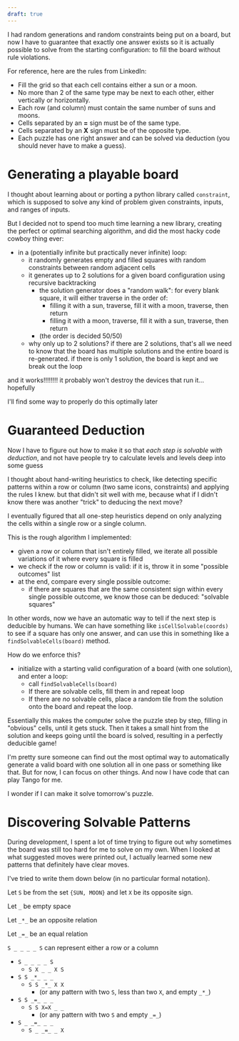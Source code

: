 ```yaml
---
draft: true
---
```

I had random generations and random constraints being put on a board, but now I have to guarantee that exactly one answer exists so it is actually possible to solve from the starting configuration: to fill the board without rule violations.

For reference, here are the rules from LinkedIn:

- Fill the grid so that each cell contains either a sun or a moon.
- No more than 2 of the same type may be next to each other, either vertically or horizontally.
- Each row (and column) must contain the same number of suns and moons.
- Cells separated by an **=** sign must be of the same type.
- Cells separated by an **X** sign must be of the opposite type.
- Each puzzle has one right answer and can be solved via deduction (you should never have to make a guess).

# Generating a playable board

I thought about learning about or porting a python library called `constraint`, which is supposed to solve any kind of problem given constraints, inputs, and ranges of inputs.

But I decided not to spend too much time learning a new library, creating the perfect or optimal searching algorithm, and did the most hacky code cowboy thing ever:

- in a (potentially infinite but practically never infinite) loop:
	- it randomly generates empty and filled squares with random constraints between random adjacent cells
	- it generates up to 2 solutions for a given board configuration using recursive backtracking
		- the solution generator does a "random walk": for every blank square, it will either traverse in the order of:
			- filling it with a sun, traverse, fill it with a moon, traverse, then return
			- filling it with a moon, traverse, fill it with a sun, traverse, then return
		- (the order is decided 50/50)
	- why only up to 2 solutions? if there are 2 solutions, that's all we need to know that the board has multiple solutions and the entire board is re-generated. if there is only 1 solution, the board is kept and we break out the loop

and it works!!!!!!!! it probably won't destroy the devices that run it... hopefully

I'll find some way to properly do this optimally later

# Guaranteed Deduction

Now I have to figure out how to make it so that *each step is solvable with deduction*, and not have people try to calculate levels and levels deep into some guess

I thought about hand-writing heuristics to check, like detecting specific patterns within a row or column (two same icons, constraints) and applying the rules I knew. but that didn't sit well with me, because what if I didn't know there was another "trick" to deducing the next move?

I eventually figured that all one-step heuristics depend on only analyzing the cells within a single row or a single column.

This is the rough algorithm I implemented:
- given a row or column that isn't entirely filled, we iterate all possible variations of it where every square is filled
- we check if the row or column is valid: if it is, throw it in some "possible outcomes" list
- at the end, compare every single possible outcome:
	- if there are squares that are the same consistent sign within every single possible outcome, we know those can be deduced: "solvable squares"


In other words, now we have an automatic way to tell if the next step is deducible by humans. We can have something like `isCellSolvable(coords)` to see if a square has only one answer, and can use this in something like a `findSolvableCells(board)` method.


How do we enforce this?

* initialize with a starting valid configuration of a board (with one solution), and enter a loop:
	* call `findSolvableCells(board)`
	* If there are solvable cells, fill them in and repeat loop
	* If there are *no* solvable cells, place a random tile from the solution onto the board and repeat the loop.

Essentially this makes the computer solve the puzzle step by step, filling in "obvious" cells, until it gets stuck. Then it takes a small hint from the solution and keeps going until the board is solved, resulting in a perfectly deducible game!

I'm pretty sure someone can find out the most optimal way to automatically generate a valid board with one solution all in one pass or something like that. But for now, I can focus on other things. And now I have code that can play Tango for me.


I wonder if I can make it solve tomorrow's puzzle.


# Discovering Solvable Patterns

During development, I spent a lot of time trying to figure out why sometimes the board was still too hard for me to solve on my own. When I looked at what suggested moves were printed out, I actually learned some new patterns that definitely have clear moves.

I've tried to write them down below (in no particular formal notation).


Let `S` be from the set `{SUN, MOON}` and let `X` be its opposite sign.

Let `_` be empty space

Let `_*_` be an opposite relation

Let `_=_` be an equal relation

`S _ _ _ _ S` can represent either a row or a column


* `S _ _ _ _ S`
	* `S X _ _ X S`
* `S S _*_ _ _`
	* `S S _*_ X X`
		* (or any pattern with two `S`, less than two `X`, and empty `_*_`)
* `S S _=_ _ _`
	* `S S X=X _ _`
		* (or any pattern with two `S` and empty `_=_`)
* `S _ _=_ _ _`
	* `S _ _=_ _ X`